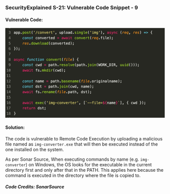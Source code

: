 ### SecurityExplained S-21: Vulnerable Code Snippet - 9

#### Vulnerable Code: 

![Vulnerable Code](../media/code-9.jpg)


#### Solution: 

The code is vulnerable to Remote Code Execution by uploading a malicious file named as `img-converter.exe` that will then be executed instead of the one installed on the system.

As per Sonar Source, When executing commands by name (e.g. `img-converter`) on Windows, the OS looks for the executable in the current directory first and only after that in the PATH. This applies here because the command is executed in the directory where the file is copied to.

##### Code Credits: SonarSource
